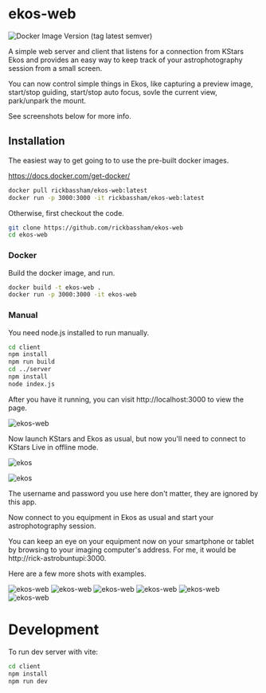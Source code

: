 # ekos-web

![Docker Image Version (tag latest semver)](https://img.shields.io/docker/v/rickbassham/ekos-web/latest)

A simple web server and client that listens for a connection from KStars Ekos
and provides an easy way to keep track of your astrophotography session from a
small screen.

You can now control simple things in Ekos, like capturing a preview image, start/stop
guiding, start/stop auto focus, sovle the current view, park/unpark the mount.

See screenshots below for more info.

## Installation

The easiest way to get going to to use the pre-built docker images.

https://docs.docker.com/get-docker/

```bash
docker pull rickbassham/ekos-web:latest
docker run -p 3000:3000 -it rickbassham/ekos-web:latest
```

Otherwise, first checkout the code.

```bash
git clone https://github.com/rickbassham/ekos-web
cd ekos-web
```

### Docker

Build the docker image, and run.

```bash
docker build -t ekos-web .
docker run -p 3000:3000 -it ekos-web
```

### Manual

You need node.js installed to run manually.

```bash
cd client
npm install
npm run build
cd ../server
npm install
node index.js
```

After you have it running, you can visit http://localhost:3000 to view the page.

![ekos-web](docs/main.png)

Now launch KStars and Ekos as usual, but now you'll need to connect to KStars Live
in offline mode.

![ekos](docs/ekos.png)

![ekos](docs/ekos-live.png)

The username and password you use here don't matter, they are ignored by this app.

Now connect to you equipment in Ekos as usual and start your astrophotography
session.

You can keep an eye on your equipment now on your smartphone or tablet by browsing to your
imaging computer's address. For me, it would be http://rick-astrobuntupi:3000.

Here are a few more shots with examples.

![ekos-web](docs/capture.png)
![ekos-web](docs/align.png)
![ekos-web](docs/focus.png)
![ekos-web](docs/guide.png)
![ekos-web](docs/mount.png)
![ekos-web](docs/logs.png)

# Development

To run dev server with vite:
```bash
cd client
npm install
npm run dev
```